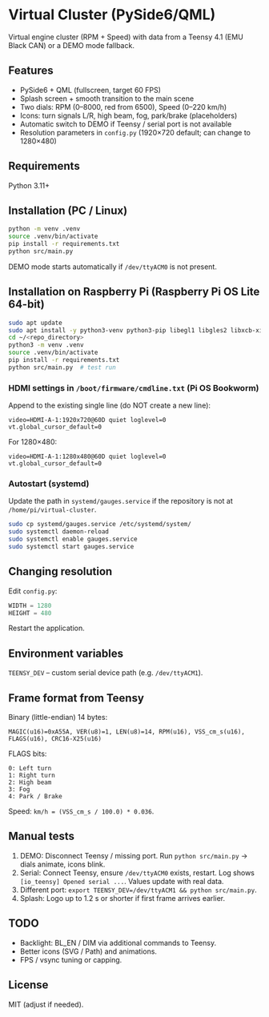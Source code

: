 # Virtual Cluster (PySide6/QML)

Virtual engine cluster (RPM + Speed) with data from a Teensy 4.1 (EMU Black CAN) or a DEMO mode fallback.

## Features
- PySide6 + QML (fullscreen, target 60 FPS)
- Splash screen + smooth transition to the main scene
- Two dials: RPM (0–8000, red from 6500), Speed (0–220 km/h)
- Icons: turn signals L/R, high beam, fog, park/brake (placeholders)
- Automatic switch to DEMO if Teensy / serial port is not available
- Resolution parameters in `config.py` (1920×720 default; can change to 1280×480)

## Requirements
Python 3.11+

## Installation (PC / Linux)
```bash
python -m venv .venv
source .venv/bin/activate
pip install -r requirements.txt
python src/main.py
```
DEMO mode starts automatically if `/dev/ttyACM0` is not present.

## Installation on Raspberry Pi (Raspberry Pi OS Lite 64-bit)
```bash
sudo apt update
sudo apt install -y python3-venv python3-pip libegl1 libgles2 libxcb-xinerama0
cd ~/<repo_directory>
python3 -m venv .venv
source .venv/bin/activate
pip install -r requirements.txt
python src/main.py  # test run
```

### HDMI settings in `/boot/firmware/cmdline.txt` (Pi OS Bookworm)
Append to the existing single line (do NOT create a new line):
```
video=HDMI-A-1:1920x720@60D quiet loglevel=0 vt.global_cursor_default=0
```
For 1280×480:
```
video=HDMI-A-1:1280x480@60D quiet loglevel=0 vt.global_cursor_default=0
```

### Autostart (systemd)
Update the path in `systemd/gauges.service` if the repository is not at `/home/pi/virtual-cluster`.
```bash
sudo cp systemd/gauges.service /etc/systemd/system/
sudo systemctl daemon-reload
sudo systemctl enable gauges.service
sudo systemctl start gauges.service
```

## Changing resolution
Edit `config.py`:
```python
WIDTH = 1280
HEIGHT = 480
```
Restart the application.

## Environment variables
`TEENSY_DEV` – custom serial device path (e.g. `/dev/ttyACM1`).

## Frame format from Teensy
Binary (little-endian) 14 bytes:
```
MAGIC(u16)=0xA55A, VER(u8)=1, LEN(u8)=14, RPM(u16), VSS_cm_s(u16), FLAGS(u16), CRC16-X25(u16)
```
FLAGS bits:
```
0: Left turn
1: Right turn
2: High beam
3: Fog
4: Park / Brake
```
Speed: `km/h = (VSS_cm_s / 100.0) * 0.036`.

## Manual tests
1. DEMO: Disconnect Teensy / missing port. Run `python src/main.py` → dials animate, icons blink.
2. Serial: Connect Teensy, ensure `/dev/ttyACM0` exists, restart. Log shows `[io_teensy] Opened serial ...`. Values update with real data.
3. Different port: `export TEENSY_DEV=/dev/ttyACM1 && python src/main.py`.
4. Splash: Logo up to 1.2 s or shorter if first frame arrives earlier.

## TODO
- Backlight: BL_EN / DIM via additional commands to Teensy.
- Better icons (SVG / Path) and animations.
- FPS / vsync tuning or capping.

## License
MIT (adjust if needed).
